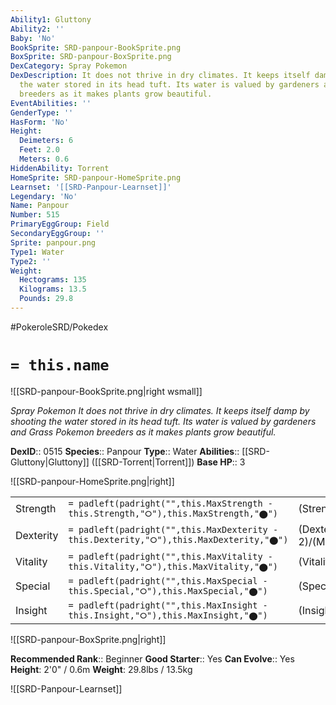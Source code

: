 ```yaml
---
Ability1: Gluttony
Ability2: ''
Baby: 'No'
BookSprite: SRD-panpour-BookSprite.png
BoxSprite: SRD-panpour-BoxSprite.png
DexCategory: Spray Pokemon
DexDescription: It does not thrive in dry climates. It keeps itself damp by shooting
  the water stored in its head tuft. Its water is valued by gardeners and Grass Pokemon
  breeders as it makes plants grow beautiful.
EventAbilities: ''
GenderType: ''
HasForm: 'No'
Height:
  Deimeters: 6
  Feet: 2.0
  Meters: 0.6
HiddenAbility: Torrent
HomeSprite: SRD-panpour-HomeSprite.png
Learnset: '[[SRD-Panpour-Learnset]]'
Legendary: 'No'
Name: Panpour
Number: 515
PrimaryEggGroup: Field
SecondaryEggGroup: ''
Sprite: panpour.png
Type1: Water
Type2: ''
Weight:
  Hectograms: 135
  Kilograms: 13.5
  Pounds: 29.8
---
```


#PokeroleSRD/Pokedex

# `= this.name`

![[SRD-panpour-BookSprite.png|right wsmall]]

*Spray Pokemon*
*It does not thrive in dry climates. It keeps itself damp by shooting the water stored in its head tuft. Its water is valued by gardeners and Grass Pokemon breeders as it makes plants grow beautiful.*

**DexID**:: 0515
**Species**:: Panpour
**Type**:: Water
**Abilities**:: [[SRD-Gluttony|Gluttony]] ([[SRD-Torrent|Torrent]])
**Base HP**:: 3

![[SRD-panpour-HomeSprite.png|right]]

|           |                                                                                        |                                          |
| --------- | -------------------------------------------------------------------------------------- | ---------------------------------------- |
| Strength  | `= padleft(padright("",this.MaxStrength - this.Strength,"⭘"),this.MaxStrength,"⬤")`    | (Strength::2)/(MaxStrength::4)   |
| Dexterity | `= padleft(padright("",this.MaxDexterity - this.Dexterity,"⭘"),this.MaxDexterity,"⬤")` | (Dexterity:: 2)/(MaxDexterity::4) |
| Vitality  | `= padleft(padright("",this.MaxVitality - this.Vitality,"⭘"),this.MaxVitality,"⬤")`    | (Vitality::2)/(MaxVitality::4)   |
| Special   | `= padleft(padright("",this.MaxSpecial - this.Special,"⭘"),this.MaxSpecial,"⬤")`       | (Special::2)/(MaxSpecial::4)     |
| Insight   | `= padleft(padright("",this.MaxInsight - this.Insight,"⭘"),this.MaxInsight,"⬤")`       | (Insight::2)/(MaxInsight::4)     |

![[SRD-panpour-BoxSprite.png|right]]

**Recommended Rank**:: Beginner
**Good Starter**:: Yes
**Can Evolve**:: Yes
**Height**: 2'0" / 0.6m
**Weight**: 29.8lbs / 13.5kg

![[SRD-Panpour-Learnset]]